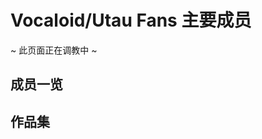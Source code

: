 <link rel="stylesheet" href="/group/vocaloid-utau-fans/styles.css">

# Vocaloid/Utau Fans 主要成员

<div class="miku-bar-top"></div>
<div class="miku-bar-center">
  <div class="miku-bar-text">
   ~ 此页面正在调教中 ~
  </div>
</div>
<div class="miku-bar-bottom"></div>

## 成员一览

<div class="member-grid">
  <MemberCard
    name="RemeaMiku (岚曦)"
    avatar="https://www.gravatar.com/avatar/7ea3bb38623196a9fe127d460831eb91?s=200&d=identicon&r=g"
    description="插画/设计"
    link="/group/vocaloid-utau-fans/members/remeamiku"
    :badges="[
      { type: 'tip', text: '管理员' },
      { type: 'warning', text: '创作者' },
      { type: 'info', text: '维护者' }
    ]"
    :socials="[
      { platform: 'pixiv', url: 'https://www.pixiv.net/users/24701727', icon: '/group/vocaloid-utau-fans/members/sns/pixiv.svg' },
      { platform: 'github', url: 'https://github.com/RemeaMiku', icon: '/group/vocaloid-utau-fans/members/sns/github.svg' },
      { platform: 'bilibili', url: 'https://space.bilibili.com/86866407', icon: '/group/vocaloid-utau-fans/members/sns/bilibili.svg' }
    ]"
  />

  <!-- 
  成员卡模板 - 添加新成员时复制下面的代码并修改相应信息：
  
  <MemberCard
    name="成员名称 (昵称)"
    avatar="头像图片URL"
    description="角色/技能描述"
    link="/group/vocaloid-utau-fans/members/成员个人页面"
    :badges="[
      { type: 'tip', text: '徽章1' },
      { type: 'warning', text: '徽章2' },
      { type: 'info', text: '徽章3' }
    ]"
    :socials="[
      { platform: '平台名', url: '社交媒体链接', icon: '/group/vocaloid-utau-fans/members/sns/图标.svg' }
    ]"
  />
  
  徽章类型说明：
  - type: 'tip' - 管理员
  - type: 'warning' - 创作者
  - type: 'info'  - 维护者
  - type: 'danger'  - 群主
  
  常用社交平台图标（可在 public/group/vocaloid-utau-fans/sns/ 下追加）：
  - pixiv: /group/vocaloid-utau-fans/sns/pixiv.svg
  - github: /group/vocaloid-utau-fans/sns/github.svg
  - bilibili: /group/vocaloid-utau-fans/sns/bilibili.svg

  -->

</div>

## 作品集